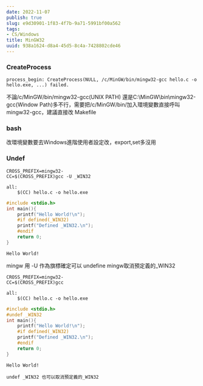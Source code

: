 ```yaml
---
date: 2022-11-07
publish: true
slug: e9d30901-1f83-4f7b-9a71-5991bf00a562
tags:
- CS/Windows
title: MinGW32
uuid: 938a1624-d8a4-45d5-8c4a-7428802cde46
---
```

### CreateProcess

```
process_begin: CreateProcess(NULL, /c/MinGW/bin/mingw32-gcc hello.c -o hello.exe, ...) failed.
```

不論/c/MinGW/bin/mingw32-gcc(UNIX PATH) 還是C:\MinGW\bin\mingw32-gcc(Window Path)多不行，需要把/c/MinGW/bin/加入環境變數直接呼叫mingw32-gcc，建議直接改 Makefile

### bash

改環境變數要去Windows進階使用者設定改，export,set多沒用

### Undef

```make
CROSS_PREFIX=mingw32-
CC=$(CROSS_PREFIX)gcc -U _WIN32

all:
	$(CC) hello.c -o hello.exe
```

```c
#include <stdio.h>
int main(){
	printf("Hello World!\n");
	#if defined(_WIN32)
	printf("Defined _WIN32.\n");
	#endif
	return 0;
}
```

```
Hello World!
```

mingw 用 -U 作為旗標確定可以 undefine mingw取消預定義的_WIN32

```make
CROSS_PREFIX=mingw32-
CC=$(CROSS_PREFIX)gcc

all:
	$(CC) hello.c -o hello.exe
```

```c
#include <stdio.h>
#undef _WIN32
int main(){
	printf("Hello World!\n");
	#if defined(_WIN32)
	printf("Defined _WIN32.\n");
	#endif
	return 0;
}
```

```
Hello World!
```

`undef _WIN32 也可以取消預定義的_WIN32`

